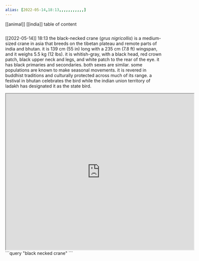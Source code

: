 ```yaml
---
alias: [2022-05-14,18:13,,,,,,,,,,,]
---
```

[[animal]] [[india]]
table of content
```toc
```

[[2022-05-14]] 18:13
the black-necked crane (*grus nigricollis*) is a medium-sized crane in asia that breeds on the tibetan plateau and remote parts of india and bhutan. it is 139 cm (55 in) long with a 235 cm (7.8 ft) wingspan, and it weighs 5.5 kg (12 lbs). it is whitish-gray, with a black head, red crown patch, black upper neck and legs, and white patch to the rear of the eye. it has black primaries and secondaries. both sexes are similar. some populations are known to make seasonal movements. it is revered in buddhist traditions and culturally protected across much of its range. a festival in bhutan celebrates the bird while the indian union territory of ladakh has designated it as the state bird.
<iframe src="https://www.wikiwand.com/en/Black-necked_crane" width="600" height="500" ></iframe>
```query
"black necked crane"
```